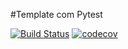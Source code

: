 #Template com Pytest

[![Build Status](https://app.travis-ci.com/JoaoZati/template_pytest.svg?branch=main)](https://app.travis-ci.com/JoaoZati/template_pytest)
[![codecov](https://codecov.io/gh/JoaoZati/template_pytest/branch/main/graph/badge.svg?token=TBUSWMGKC7)](https://codecov.io/gh/JoaoZati/template_pytest)
